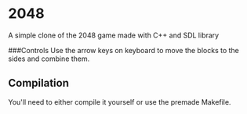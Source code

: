 # 2048
A simple clone of the 2048 game made with C++ and SDL library

###Controls 
Use the arrow keys on keyboard to move the blocks to the sides and combine them.

## Compilation
You'll need to either compile it yourself or use the premade Makefile.
